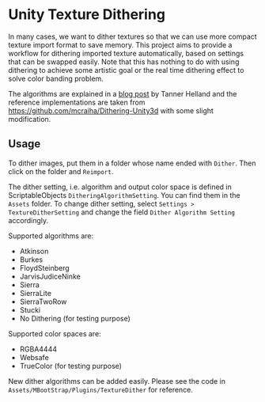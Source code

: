 # Unity Texture Dithering

In many cases, we want to dither textures so that we can use more compact texture import format to save memory. This project aims to provide a workflow for dithering imported texture automatically, based on settings that can be swapped easily. Note that this has nothing to do with using dithering to achieve some artistic goal or the real time dithering effect to solve color banding problem.

The algorithms are explained in a [blog post](http://www.tannerhelland.com/4660/dithering-eleven-algorithms-source-code/) by Tanner Helland and the reference implementations are taken from https://github.com/mcraiha/Dithering-Unity3d with some slight modification.

## Usage

To dither images, put them in a folder whose name ended with `Dither`. Then click on the folder and `Reimport`.

The dither setting, i.e. algorithm and output color space is defined in ScriptableObjects `DitheringAlgorithmSetting`. You can find them in the `Assets` folder. To change dither setting, select `Settings > TextureDitherSetting` and change the field `Dither Algorithm Setting` accordingly.

Supported algorithms are:

* Atkinson
* Burkes
* FloydSteinberg
* JarvisJudiceNinke
* Sierra
* SierraLite
* SierraTwoRow
* Stucki
* No Dithering (for testing purpose)

Supported color spaces are:

* RGBA4444
* Websafe
* TrueColor (for testing purpose)

New dither algorithms can be added easily. Please see the code in `Assets/MBootStrap/Plugins/TextureDither` for reference.

